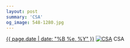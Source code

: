 ```yaml
---
layout: post
summary: 'CSA'
og_image: 548-1280.jpg
---
```


<p>
  <time><a href="/548">{{ page.date | date: "%B %e, %Y" }}</a></time>
  <a href="/548"><img src="{{ site.assets_url }}/548-640.jpg" srcset="{{ site.assets_url }}/548-320.jpg 320w, {{ site.assets_url }}/548-640.jpg 640w, {{ site.assets_url }}/548-960.jpg 960w, {{ site.assets_url }}/548-1280.jpg 1280w" sizes="(min-width: 700px) 50vw, calc(100vw - 2rem)" alt="CSA" /></a>
  <span>CSA</span>
</p>
